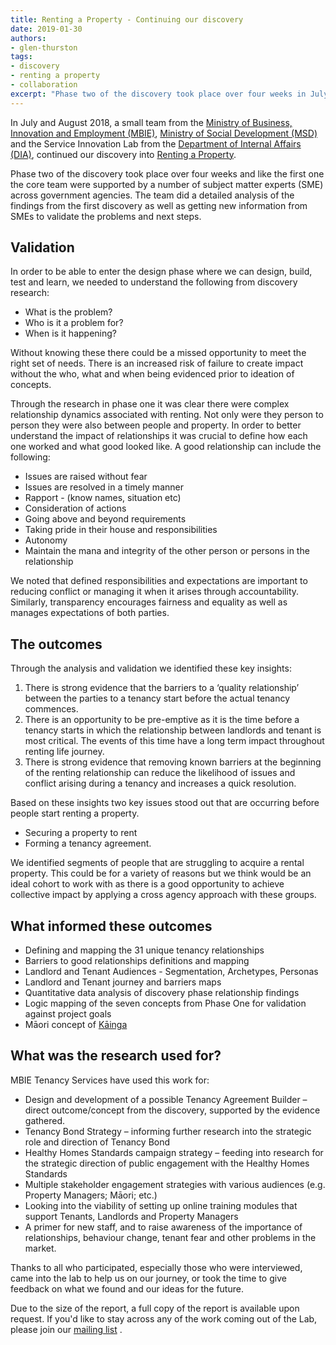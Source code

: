 ```yaml
---
title: Renting a Property - Continuing our discovery
date: 2019-01-30
authors:
- glen-thurston
tags:
- discovery
- renting a property
- collaboration
excerpt: "Phase two of the discovery took place over four weeks in July and August 2018 and like the first one the core team were supported by a number of subject matter experts (SME) across government agencies."
---
```


In July and August 2018, a small team from the [Ministry of Business, Innovation and Employment (MBIE)](https://www.mbie.govt.nz/business-and-employment/business/support-for-business/better-for-business/about-better-for-business/), [Ministry of Social Development  (MSD)](http://msd.govt.nz/) and the Service Innovation Lab from the [Department of Internal Affairs  (DIA)](https://www.dia.govt.nz/), continued our discovery into [Renting a Property](https://www.digital.govt.nz/blog/renting-a-property-understanding-how-better-relationships-support-better-rentals/).

Phase two of the discovery took place over four weeks and like the first one the core team were supported by a number of subject matter experts (SME) across government agencies. The team did a detailed analysis of the findings from the first discovery as well as getting new information from SMEs to validate the problems and next steps.

## Validation

In order to be able to enter the design phase where we can design, build, test and learn, we needed to understand the following from discovery research:

- What is the problem?
- Who is it a problem for?
- When is it happening?

Without knowing these there could be a missed opportunity to meet the right set of needs. There is an increased risk of failure to create impact without the who, what and when being evidenced prior to ideation of concepts.

Through the research in phase one it was clear there were complex relationship dynamics associated with renting. Not only were they person to person they were also between people and property. In order to better understand the impact of relationships it was crucial to define how each one worked and what good looked like. A good relationship can include the following:

- Issues are raised without fear
- Issues are resolved in a timely manner
- Rapport - (know names, situation etc)
- Consideration of actions
- Going above and beyond requirements
- Taking pride in their house and responsibilities
- Autonomy
- Maintain the mana and integrity of the other person or persons in the relationship

We noted that defined responsibilities and expectations are important to reducing conflict or managing it when it arises through accountability. Similarly, transparency encourages fairness and equality as well as manages expectations of both parties.

## The outcomes

Through the analysis and validation we identified these key insights:

1. There is strong evidence that the barriers to a ‘quality relationship’ between the parties to a tenancy start before the actual tenancy commences.
2. There is an opportunity to be pre-emptive as it is the time before a tenancy starts in which the relationship between landlords and tenant is most critical. The events of this time have a long term impact throughout renting life journey.
3. There is strong evidence that removing known barriers at the beginning of the renting relationship can reduce the likelihood of issues and conflict arising during a tenancy and increases a quick resolution.  

Based on these insights two key issues stood out that are occurring before people start renting a property.

- Securing a property to rent
- Forming a tenancy agreement.

We identified segments of people that are struggling to acquire a rental property. This could be for a variety of reasons but we think would be an ideal cohort to work with as there is a good opportunity to achieve collective impact by applying a cross agency approach with these groups.

## What informed these outcomes

- Defining and mapping the 31 unique tenancy relationships
- Barriers to good relationships definitions and mapping
- Landlord and Tenant Audiences - Segmentation, Archetypes, Personas
- Landlord and Tenant journey and barriers maps
- Quantitative data analysis of discovery phase relationship findings
- Logic mapping of the seven concepts from Phase One for validation against project goals
- Māori concept of [Kāinga](https://www.digital.govt.nz/blog/kainga-and-renting-a-property/)

## What was the research used for? 

MBIE Tenancy Services have used this work for:
- Design and development of a possible Tenancy Agreement Builder – direct outcome/concept from the discovery, supported by the evidence gathered.
- Tenancy Bond Strategy – informing further research into the strategic role and direction of Tenancy Bond
- Healthy Homes Standards campaign strategy – feeding into research for the strategic direction of public engagement with the Healthy Homes Standards
- Multiple stakeholder engagement strategies with various audiences (e.g. Property Managers; Māori; etc.)
- Looking into the viability of setting up online training modules that support Tenants, Landlords and Property Managers
- A primer for new staff, and to raise awareness of the importance of relationships, behaviour change, tenant fear and other problems in the market.

Thanks to all who participated, especially those who were interviewed, came into the lab to help us on our journey, or took the time to give feedback on what we found and our ideas for the future.

Due to the size of the report, a full copy of the report is available upon request. If you'd like to stay across any of the work coming out of the Lab, please join our [mailing list](https://confirmsubscription.com/h/j/7AA94B673345A7D5) .
